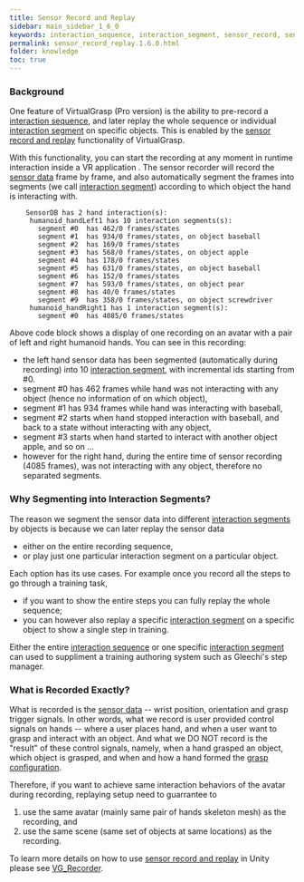 ```yaml
---
title: Sensor Record and Replay
sidebar: main_sidebar_1_6_0
keywords: interaction_sequence, interaction_segment, sensor_record, sensor_replay, record, replay
permalink: sensor_record_replay.1.6.0.html
folder: knowledge
toc: true
---
```


### Background

One feature of VirtualGrasp (Pro version) is the ability to pre-record a
<a href="#" data-toggle="tooltip" data-original-title="{{site.data.glossary.InteractionSequence}}">interaction sequence</a>,
and later replay the whole sequence or individual <a href="#" data-toggle="tooltip" data-original-title="{{site.data.glossary.InteractionSegment}}">interaction segment</a> on specific objects. 
This is enabled by the <a href="#" data-toggle="tooltip" data-original-title="{{site.data.glossary.SensorRecordAndReplay}}">sensor record and replay</a>
functionality of VirtualGrasp. 

With this functionality, you can start the recording at any moment in runtime interaction inside a VR application . 
The sensor recorder will record the <a href="#" data-toggle="tooltip" data-original-title="{{site.data.glossary.SensorData}}">sensor data</a>
frame by frame, and also automatically segment the frames into segments (we call <a href="#" data-toggle="tooltip" data-original-title="{{site.data.glossary.InteractionSegment}}">interaction segment</a>)
 according to which object the hand is interacting with. 
 
        SensorDB has 2 hand interaction(s):
         humanoid_handLeft1 has 10 interaction segments(s):
           segment #0  has 462/0 frames/states
           segment #1  has 934/0 frames/states, on object baseball
           segment #2  has 169/0 frames/states
           segment #3  has 568/0 frames/states, on object apple
           segment #4  has 178/0 frames/states
           segment #5  has 631/0 frames/states, on object baseball
           segment #6  has 152/0 frames/states
           segment #7  has 593/0 frames/states, on object pear
           segment #8  has 40/0 frames/states
           segment #9  has 358/0 frames/states, on object screwdriver
         humanoid_handRight1 has 1 interaction segment(s):
           segment #0  has 4085/0 frames/states
		   
Above code block shows a display of one recording on an avatar with a pair of left and right humanoid hands. 
You can see in this recording:
* the left hand sensor data has been segmented (automatically during recording) into 10 <a href="#" data-toggle="tooltip" data-original-title="{{site.data.glossary.InteractionSegment}}">interaction segment</a>, 
with incremental ids starting from #0.  
* segment #0 has 462 frames while hand was not interacting with any object (hence no information of on which object),
* segment #1 has 934 frames while hand was interacting with baseball,
* segment #2 starts when hand stopped interaction with baseball, and back to a state without interacting with any object,
* segment #3 starts when hand started to interact with another object apple, and so on ... 
* however for the right hand, during the entire time of sensor recording (4085 frames), was not interacting with any object, therefore no separated segments.

### Why Segmenting into Interaction Segments?

The reason we segment the sensor data into different <a href="#" data-toggle="tooltip" data-original-title="{{site.data.glossary.InteractionSegment}}">interaction segments</a> by objects is because we can later replay the sensor data 
* either on the entire recording sequence, 
* or play just one particular interaction segment on a particular object. 

Each option has its use cases. 
For example once you record all the steps to go through a training task, 
* if you want to show the entire steps you can fully replay the whole sequence;
* you can however also replay a specific <a href="#" data-toggle="tooltip" data-original-title="{{site.data.glossary.InteractionSegment}}">interaction segment</a> on a specific object to show a single step in training.

Either the entire <a href="#" data-toggle="tooltip" data-original-title="{{site.data.glossary.InteractionSequence}}">interaction sequence</a> or one specific <a href="#" data-toggle="tooltip" data-original-title="{{site.data.glossary.InteractionSegment}}">interaction segment</a> can used to suppliment a training authoring system such as Gleechi's step manager.

### What is Recorded Exactly?

What is recorded is the <a href="#" data-toggle="tooltip" data-original-title="{{site.data.glossary.SensorData}}">sensor data</a> -- wrist position, orientation and grasp trigger signals.
In other words, what we record is user provided control signals on hands -- where a user places hand, and when a user want to grasp and interact with an object. 
And what we DO NOT record is the "result" of these control signals, namely, when a hand grasped an object, which object is grasped, and when and how a hand formed the <a href="#" data-toggle="tooltip" data-original-title="{{site.data.glossary.GraspConfiguration}}">grasp configuration</a>.

Therefore, if you want to achieve same interaction behaviors of the avatar during recording, replaying setup need to guarrantee to
1. use the same avatar (mainly same pair of hands skeleton mesh) as the recording, and
2. use the same scene (same set of objects at same locations) as the recording.

To learn more details on how to use <a href="#" data-toggle="tooltip" data-original-title="{{site.data.glossary.SensorRecordAndReplay}}">sensor record and replay</a> 
in Unity please see [VG_Recorder](unity_component_vgrecorder.1.6.0.html).

